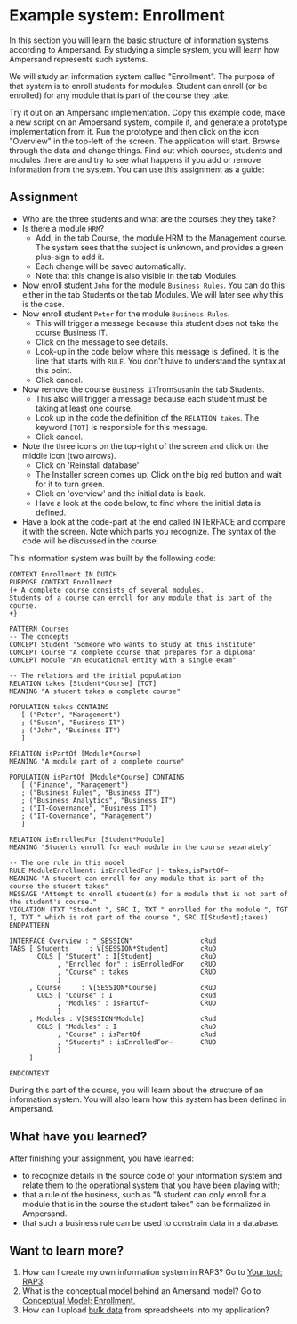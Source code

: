 # Example system: Enrollment

In this section you will learn the basic structure of information systems according to Ampersand. By studying a simple system, you will learn how Ampersand represents such systems.

We will study an information system called "Enrollment". The purpose of that system is to enroll students for modules. Student can enroll \(or be enrolled\) for any module that is part of the course they take.

Try it out on an Ampersand implementation. Copy this example code, make a new script on an Ampersand system, compile it, and generate a prototype implementation from it. Run the prototype and then click on the icon "Overview" in the top-left of the screen. The application will start. Browse through the data and change things. Find out which courses, students and modules there are and try to see what happens if you add or remove information from the system. You can use this assignment as a guide:

## Assignment

* Who are the three students and what are the courses they they take?
* Is there a module `HRM`?
  * Add, in the tab Course, the module HRM to the Management course. The system sees that the subject is unknown, and provides a green plus-sign to add it.
  * Each change will be saved automatically.
  * Note that this change is also visible in the tab Modules.
* Now enroll student `John` for the module `Business Rules`. You can do this either in the tab Students or the tab Modules. We will later see why this is the case.
* Now enroll student `Peter` for the module `Business Rules`.
  * This will trigger a message because this student does not take the course Business IT.
  * Click on the message to see details.
  * Look-up in the code below where this message is defined. It is the line that starts with `RULE`. You don't have to understand the syntax at this point.
  * Click cancel.
* Now remove the course `Business IT`from`Susan`in  the tab Students. 
  * This also will trigger a message because each student must be taking at least one course.
  * Look up in the code the definition of the `RELATION takes`. The keyword `[TOT]` is responsible for this message.
  * Click cancel.
* Note the three icons on the top-right of the screen and click on the middle icon \(two arrows\).
  * Click on 'Reinstall database'
  * The Installer screen comes up. Click on the big red button and wait for it to turn green.
  * Click on 'overview' and the initial data is back.
  * Have a look at the code below, to find where the initial data is defined.
* Have a look at the code-part at the end called INTERFACE and compare it with the screen. Note which parts you recognize. The syntax of the code will be discussed in the course.

This information system was built by the following code:

```text
CONTEXT Enrollment IN DUTCH
PURPOSE CONTEXT Enrollment
{+ A complete course consists of several modules.
Students of a course can enroll for any module that is part of the course.
+}

PATTERN Courses
-- The concepts
CONCEPT Student "Someone who wants to study at this institute"
CONCEPT Course "A complete course that prepares for a diploma"
CONCEPT Module "An educational entity with a single exam"

-- The relations and the initial population
RELATION takes [Student*Course] [TOT]
MEANING "A student takes a complete course"

POPULATION takes CONTAINS
   [ ("Peter", "Management")
   ; ("Susan", "Business IT")
   ; ("John", "Business IT")
   ]

RELATION isPartOf [Module*Course]
MEANING "A module part of a complete course"

POPULATION isPartOf [Module*Course] CONTAINS
   [ ("Finance", "Management")
   ; ("Business Rules", "Business IT")
   ; ("Business Analytics", "Business IT")
   ; ("IT-Governance", "Business IT")
   ; ("IT-Governance", "Management")
   ]

RELATION isEnrolledFor [Student*Module]
MEANING "Students enroll for each module in the course separately"

-- The one rule in this model
RULE ModuleEnrollment: isEnrolledFor |- takes;isPartOf~
MEANING "A student can enroll for any module that is part of the course the student takes"
MESSAGE "Attempt to enroll student(s) for a module that is not part of the student's course."
VIOLATION (TXT "Student ", SRC I, TXT " enrolled for the module ", TGT I, TXT " which is not part of the course ", SRC I[Student];takes)
ENDPATTERN

INTERFACE Overview : "_SESSION"                 cRud
TABS [ Students     : V[SESSION*Student]        cRuD
       COLS [ "Student" : I[Student]            cRuD 
            , "Enrolled for" : isEnrolledFor    cRUD
            , "Course" : takes                  CRUD 
            ]
     , Course     : V[SESSION*Course]           cRuD
       COLS [ "Course" : I                      cRud
            , "Modules" : isPartOf~             CRUD
            ]
     , Modules : V[SESSION*Module]              cRud
       COLS [ "Modules" : I                     cRuD
            , "Course" : isPartOf               cRud
            , "Students" : isEnrolledFor~       CRUD
            ]
     ]

ENDCONTEXT
```

During this part of the course, you will learn about the structure of an information system. You will also learn how this system has been defined in Ampersand.

## What have you learned?

After finishing your assignment, you have learned:

* to recognize details in the source code of your information system and relate them to the operational system that you have been playing with;
* that a rule of the business, such as "A student can only enroll for a module that is in the course the student takes" can be formalized in Ampersand.
* that such a business rule can be used to constrain data in a database.

## Want to learn more?

1. How can I create my own information system in RAP3? Go to [Your tool: RAP3](your-tool-rap3.md).
2. What is the conceptual model behind an Amersand model? Go to [Conceptual Model: Enrollment.](conceptual-model-enrollment.md)
3. How can I upload [bulk data](https://github.com/ampersandtarski/documentation/tree/662a3e7bdf67bf950cfc029e4c51efc919c0bf53/tutorial/data-in-spreadsheets.md) from spreadsheets into my application?

